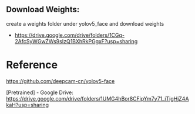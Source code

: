 ## Download Weights:
create a weights folder under yolov5_face and download weights
- https://drive.google.com/drive/folders/1CGq-2AfcSyWGwZWs9sIzQ1BXhRkPGgxF?usp=sharing


# Reference

https://github.com/deepcam-cn/yolov5-face

[Pretrained] - Google Drive: https://drive.google.com/drive/folders/1UMG4hBor8CFipYm7y71_iTigHjZ4AkaH?usp=sharing
